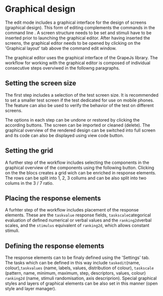 # Graphical design

The edit mode includes a graphical interface for the design of screens (graphical design). This form of editing complements the commands in the command line . A screen structure needs to be set and stimuli have to be inserted prior to launching the graphical editor. After having inserted the screens, the graphical editor needs to be opened by clicking on the 'Graphical layout' tab above the command edit window.&#x20;

The graphical editor uses the graphical interface of the GrapeJs library. The workflow for working with the graphical editor is composed of individual consecutive steps overviwed in the followng paragraphs.&#x20;

## Setting the screen size

The first step includes a selection of the test screen size. It is recommended to set a smaller test screen if the test dedicated for use on mobile phones. The feature can also be used to verify the behavior of the test on different screens.

The options in each step can be undone or restored by clicking the according buttons. The screen can be imported or cleaned (delete). The graphical overview of the rendered design can be switched into full screen and its code can also be displayed using view code button.

## Setting the grid

A further step of the workflow includes selecting the components in the graphical overview of the components using the following button. Clicking on the the blocs creates a grid wich can be enriched in response elements. The rows can be split into  1, 2, 3 collums and can be also split into two colums in the 3 / 7 ratio.&#x20;

## Placing the response elements

A furhter step of the workflow includes placement of the response elements. These are the  `taskvalue` response fields, `taskscale`categorical evaluation of defined numerical or verbal values and the `ranking2d`verbal scales, and the `stimulus` equivalent of `ranking2d`, which allows constant stimuli.

## Defining the response elements

The response elements can to be finaly defined using the 'Settings' tab. The tasks which can be defined in this way include `taskedit`(name, colour),`taskvalues` (name, labels, values, distribution of colour), `taskscale` (pattern, name, minimum, maximum, step, descriptors, values, colour) `ranking2d` (name, stimuli randomisation, axis descriprion). Special  graphical styles and layers of graphical elements can be also set in this manner (open style and layer manager).
